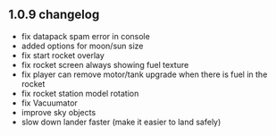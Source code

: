 ## 1.0.9 changelog

- fix datapack spam error in console
- added options for moon/sun size
- fix start rocket overlay
- fix rocket screen always showing fuel texture
- fix player can remove motor/tank upgrade when there is fuel in the rocket
- fix rocket station model rotation
- fix Vacuumator
- improve sky objects
- slow down lander faster (make it easier to land safely)
